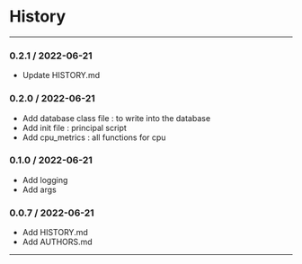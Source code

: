 # History

---
### 0.2.1 / 2022-06-21
- Update HISTORY.md

### 0.2.0 / 2022-06-21

- Add database class file : to write into the database
- Add init file : principal script 
- Add cpu_metrics : all functions for cpu

### 0.1.0 / 2022-06-21

- Add logging
- Add args

### 0.0.7 / 2022-06-21

- Add HISTORY.md
- Add AUTHORS.md
---